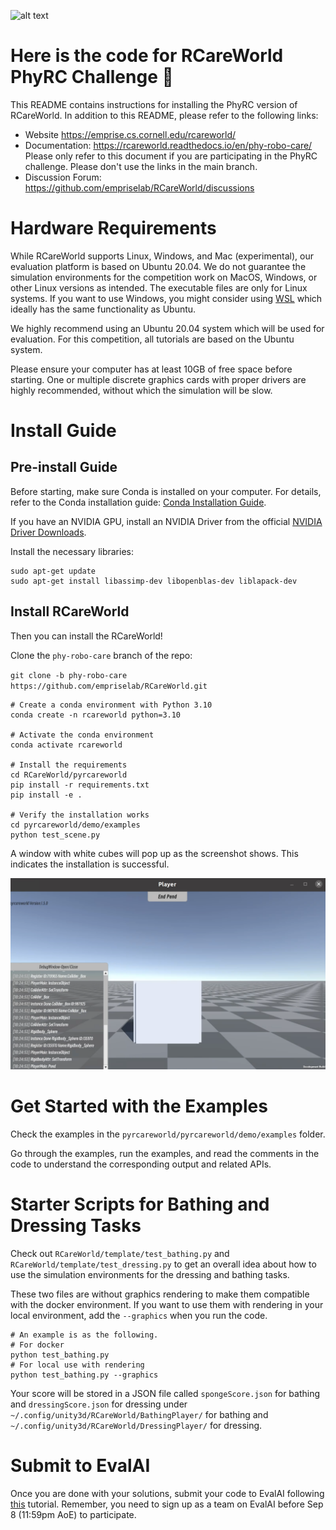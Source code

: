 ![alt text](rcareworld.png)
# Here is the code for RCareWorld PhyRC Challenge 🦾
This README contains instructions for installing the PhyRC version of RCareWorld. In addition to this README, please refer to the following links:

- Website https://emprise.cs.cornell.edu/rcareworld/
- Documentation: https://rcareworld.readthedocs.io/en/phy-robo-care/ Please only refer to this document if you are participating in the PhyRC challenge. Please don't use the links in the main branch. 
- Discussion Forum: https://github.com/empriselab/RCareWorld/discussions


# Hardware Requirements
While RCareWorld supports Linux, Windows, and Mac (experimental), our evaluation platform is based on Ubuntu 20.04. We do not guarantee the simulation environments for the competition work on MacOS, Windows, or other Linux versions as intended. The executable files are only for Linux systems. If you want to use Windows, you might consider using [WSL](https://learn.microsoft.com/en-us/windows/wsl/install) which ideally has the same functionality as Ubuntu.

We highly recommend using an Ubuntu 20.04 system which will be used for evaluation. For this competition, all tutorials are based on the Ubuntu system.

Please ensure your computer has at least 10GB of free space before starting. One or multiple discrete graphics cards with proper drivers are highly recommended, without which the simulation will be slow.

# Install Guide
## Pre-install Guide
Before starting, make sure Conda is installed on your computer.
For details, refer to the Conda installation guide: [Conda Installation Guide](https://docs.conda.io/projects/conda/en/latest/user-guide/install/index.html).

If you have an NVIDIA GPU, install an NVIDIA Driver from the official [NVIDIA Driver Downloads](https://www.nvidia.com/Download/index.aspx).

Install the necessary libraries:
```
sudo apt-get update
sudo apt-get install libassimp-dev libopenblas-dev liblapack-dev
```

## Install RCareWorld
Then you can install the RCareWorld!

<!-- - Clone the repo: `git clone https://github.com/empriselab/RCareWorld.git`
- Switch to the `phy-robo-care` branch: `cd RCareWorld` and then `git checkout phy-robo-care ` -->
Clone the `phy-robo-care` branch of the repo: 

`git clone -b phy-robo-care https://github.com/empriselab/RCareWorld.git`

<!-- - Create a conda environment with Python 3.10: `conda create -n rcareworld python=3.10`
- Activate the conda environment: `conda activate rcareworld`
- Install the requirements: `cd pyrcareworld` and then `pip install -r requirements.txt`
- Install pyrcareworld: `pip install -e .`
- Verify the installation works: `cd pyrcareworld/demo/examples` and run `python test_scene.py`. You should expect to see the RCareWorld Unity executable window pop up with a white cube. -->

```
# Create a conda environment with Python 3.10
conda create -n rcareworld python=3.10

# Activate the conda environment 
conda activate rcareworld

# Install the requirements
cd RCareWorld/pyrcareworld
pip install -r requirements.txt
pip install -e .

# Verify the installation works
cd pyrcareworld/demo/examples
python test_scene.py

```
A window with white cubes will pop up as the screenshot shows. This indicates the installation is successful.

![test_scene_py_img](./test_scene.png)

 
# Get Started with the Examples
Check the examples in the `pyrcareworld/pyrcareworld/demo/examples` folder. 

Go through the examples, run the examples, and read the comments in the code to understand the corresponding output and related APIs. 

# Starter Scripts for Bathing and Dressing Tasks
Check out `RCareWorld/template/test_bathing.py` and `RCareWorld/template/test_dressing.py` to get an overall idea about how to use the simulation environments for the dressing and bathing tasks. 

These two files are without graphics rendering to make them compatible with the docker environment. If you want to use them with rendering in your local environment, add the `--graphics` when you run the code.
```
# An example is as the following.
# For docker
python test_bathing.py
# For local use with rendering
python test_bathing.py --graphics
```

Your score will be stored in a JSON file called `spongeScore.json` for bathing and `dressingScore.json` for dressing under `~/.config/unity3d/RCareWorld/BathingPlayer/` for bathing and `~/.config/unity3d/RCareWorld/DressingPlayer/` for dressing.

# Submit to EvalAI
Once you are done with your solutions, submit your code to EvalAI following [this](https://rcareworld.readthedocs.io/en/phy-robo-care/submission.html) tutorial. Remember, you need to sign up as a team on EvalAI before Sep 8 (11:59pm AoE) to participate.
